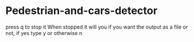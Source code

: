 # Pedestrian-and-cars-detector
press q to stop it 
When stopped it will you if you want the output as a file or not, if yes type y or otherwise n
